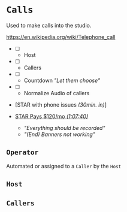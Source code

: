# `Calls`

Used to make calls into the studio.

https://en.wikipedia.org/wiki/Telephone_call

  - [ ] - Host
  - [ ] - Callers
  - [ ] - Countdown _"Let them choose"_
  - [ ] - Normalize Audio of callers

- [STAR with phone issues _(30min. in)_]
- [STAR Pays $120/mo _(1:07:40)_](https://youtu.be/F3i9ZZ4yNQc)

    - _"Everything should be recorded"_
    - _"(End) Banners not working"_


## `Operator`

Automated or assigned to a `Caller` by the `Host`


## `Host`


## `Callers`

